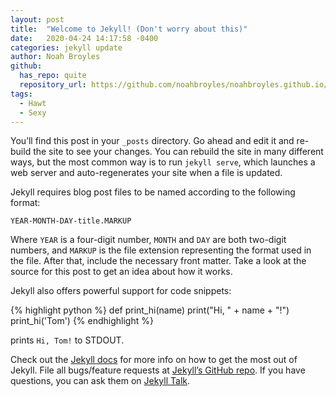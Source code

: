 ```yaml
---
layout: post
title:  "Welcome to Jekyll! (Don't worry about this)"
date:   2020-04-24 14:17:58 -0400
categories: jekyll update
author: Noah Broyles
github:
  has_repo: quite
  repository_url: https://github.com/noahbroyles/noahbroyles.github.io/blob/master/jekyll/update/2020/04/24/welcome-to-jekyll.html
tags: 
  - Hawt
  - Sexy
---
```

You’ll find this post in your `_posts` directory. Go ahead and edit it and re-build the site to see your changes. You can rebuild the site in many different ways, but the most common way is to run `jekyll serve`, which launches a web server and auto-regenerates your site when a file is updated.

Jekyll requires blog post files to be named according to the following format:

`YEAR-MONTH-DAY-title.MARKUP`

Where `YEAR` is a four-digit number, `MONTH` and `DAY` are both two-digit numbers, and `MARKUP` is the file extension representing the format used in the file. After that, include the necessary front matter. Take a look at the source for this post to get an idea about how it works.

Jekyll also offers powerful support for code snippets:

{% highlight python %}
def print_hi(name)
    print("Hi, " + name + "!")
print_hi('Tom')
{% endhighlight %}

prints `Hi, Tom!` to STDOUT.

Check out the [Jekyll docs][jekyll-docs] for more info on how to get the most out of Jekyll. File all bugs/feature requests at [Jekyll’s GitHub repo][jekyll-gh]. If you have questions, you can ask them on [Jekyll Talk][jekyll-talk].

[jekyll-docs]: https://jekyllrb.com/docs/home
[jekyll-gh]:   https://github.com/jekyll/jekyll
[jekyll-talk]: https://talk.jekyllrb.com/
